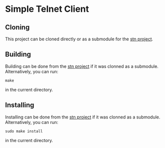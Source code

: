 Simple Telnet Client
====================

Cloning
-------

This project can be cloned directly or as a submodule for the [stn project](https://github.com/Marneus68/stn).

Building
--------

Building can be done from the [stn project](https://github) if it was clonned as a submodule. Alternatively, you can run:

    make

in the current directory.

Installing
----------

Installing can be done from the [stn project](https://github) if it was clonned as a submodule. Alternatively, you can run:

    sudo make install

in the current directory.

